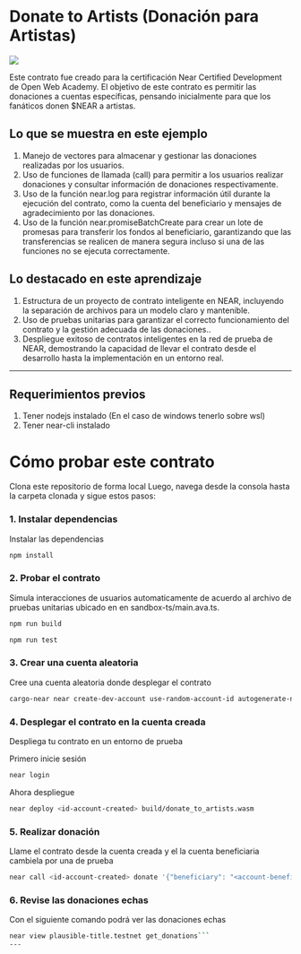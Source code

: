 # Donate to Artists (Donación para Artistas)

[![](https://img.shields.io/badge/Contract-js-yellow)](https://docs.near.org/develop/contracts/anatomy)

Este contrato fue creado para la certificación Near Certified Development de Open Web Academy. El objetivo de este contrato es permitir las donaciones a cuentas específicas, pensando inicialmente para que los fanáticos donen $NEAR a artistas.


## Lo que se muestra en este ejemplo

1. Manejo de vectores para almacenar y gestionar las donaciones realizadas por los usuarios. 
2. Uso de funciones de llamada (call) para permitir a los usuarios realizar donaciones y consultar información de donaciones respectivamente.
3. Uso de la función near.log para registrar información útil durante la ejecución del contrato, como la cuenta del beneficiario y mensajes de agradecimiento por las donaciones.
4. Uso de la función near.promiseBatchCreate para crear un lote de promesas para transferir los fondos al beneficiario, garantizando que las transferencias se realicen de manera segura incluso si una de las funciones no se ejecuta correctamente.

## Lo destacado en este aprendizaje

1. Estructura de un proyecto de contrato inteligente en NEAR, incluyendo la separación de archivos para un modelo claro y mantenible.
2. Uso de pruebas unitarias para garantizar el correcto funcionamiento del contrato y la gestión adecuada de las donaciones..
3. Despliegue exitoso de contratos inteligentes en la red de prueba de NEAR, demostrando la capacidad de llevar el contrato desde el desarrollo hasta la implementación en un entorno real.

---

## Requerimientos previos
1. Tener nodejs instalado (En el caso de windows tenerlo sobre wsl)
2. Tener near-cli instalado

# Cómo probar este contrato

Clona este repositorio de forma local 
Luego, navega desde la consola hasta la carpeta clonada y sigue estos pasos:

### 1. Instalar dependencias
Instalar las dependencias

```bash
npm install
```

### 2. Probar el contrato
Simula interacciones de usuarios automaticamente de acuerdo al archivo de pruebas unitarias ubicado en en sandbox-ts/main.ava.ts.

```bash
npm run build
```

```bash
npm run test
```

### 3. Crear una cuenta aleatoria
Cree una cuenta aleatoria donde desplegar el contrato

```bash
cargo-near near create-dev-account use-random-account-id autogenerate-new-keypair save-to-legacy-keychain network-config testnet create
```


### 4. Desplegar el contrato en la cuenta creada
Despliega tu contrato en un entorno de prueba 

Primero inicie sesión

```bash
near login
```

Ahora despliegue

```bash
near deploy <id-account-created> build/donate_to_artists.wasm 
```

### 5. Realizar donación

Llame el contrato desde la cuenta creada y el la cuenta beneficiaria cambiela por una de prueba

```bash
near call <id-account-created> donate '{"beneficiary": "<account-beneficary-id>"}' --amount 1 --accountId <id-account-created>
```
### 6. Revise las donaciones echas
Con el siguiente comando podrá ver las donaciones echas

```bash
near view plausible-title.testnet get_donations```
---
